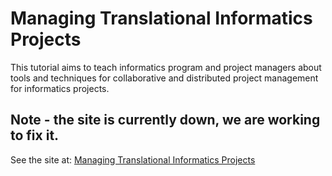 # Managing Translational Informatics Projects

This tutorial aims to teach informatics program and project managers about tools and techniques for collaborative and distributed project management for informatics projects. 

## Note - the site is currently down, we are working to fix it. ##

See the site at: [Managing Translational Informatics Projects](https://data2health.github.io/mtip-tutorial)

